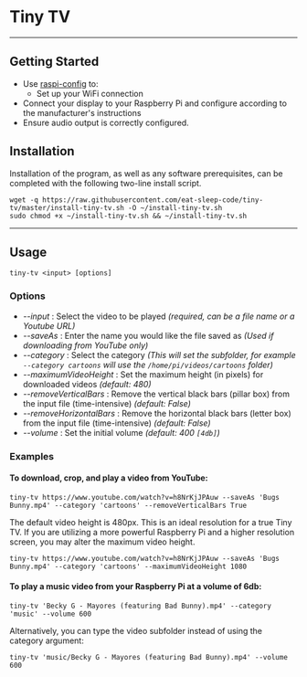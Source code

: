 # Tiny TV


---
## Getting Started

- Use [raspi-config](https://www.raspberrypi.org/documentation/configuration/raspi-config.md) to:
  - Set up your WiFi connection
- Connect your display to your Raspberry Pi and configure according to the manufacturer's instructions
- Ensure audio output is correctly configured.

## Installation

Installation of the program, as well as any software prerequisites, can be completed with the following two-line install script.

```
wget -q https://raw.githubusercontent.com/eat-sleep-code/tiny-tv/master/install-tiny-tv.sh -O ~/install-tiny-tv.sh
sudo chmod +x ~/install-tiny-tv.sh && ~/install-tiny-tv.sh
```

---

## Usage
```
tiny-tv <input> [options]
```

### Options

+ _--input_ : Select the video to be played    *(required, can be a file name or a Youtube URL)*
+ _--saveAs_ : Enter the name you would like the file saved as     *(Used if downloading from YouTube only)*
+ _--category_ : Select the category     *(This will set the subfolder, for example `--category cartoons` will use the `/home/pi/videos/cartoons` folder)*
+ _--maximumVideoHeight_ : Set the maximum height (in pixels) for downloaded videos     *(default: 480)*
+ _--removeVerticalBars_ : Remove the vertical black bars (pillar box) from the input file (time-intensive)    *(default: False)*
+ _--removeHorizontalBars_ : Remove the horizontal black bars (letter box) from the input file (time-intensive)    *(default: False)*
+ _--volume_ : Set the initial volume *(default: 400  `[4db]`)*

### Examples

#### To download, crop, and play a video from YouTube:

```
tiny-tv https://www.youtube.com/watch?v=h8NrKjJPAuw --saveAs 'Bugs Bunny.mp4' --category 'cartoons' --removeVerticalBars True 
```

The default video height is 480px.  This is an ideal resolution for a true Tiny TV.  If you are utilizing a more powerful Raspberry Pi and a higher resolution screen, you may alter the maximum video height.

```
tiny-tv https://www.youtube.com/watch?v=h8NrKjJPAuw --saveAs 'Bugs Bunny.mp4' --category 'cartoons' --maximumVideoHeight 1080
```

#### To play a music video from your Raspberry Pi at a volume of 6db:

```
tiny-tv 'Becky G - Mayores (featuring Bad Bunny).mp4' --category 'music' --volume 600
```

Alternatively, you can type the video subfolder instead of using the category argument:

```
tiny-tv 'music/Becky G - Mayores (featuring Bad Bunny).mp4' --volume 600
```

